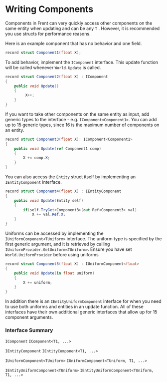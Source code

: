 # Writing Components
Components in Frent can very quickly access other components on the same entity when updating and can be any `T` . However, it is recommended you use structs for performance reasons. 

Here is an example component that has no behavior and one field.
```csharp
record struct Component1(float X);
```
To add behavior, implement the `IComponent` interface. This update function will be called whenever `World.Update` is called.
```csharp
record struct Component2(float X) : IComponent
{
    public void Update()
	{
		 X++;
	}
}
```
If you want to take other components on the same entity as input, add generic types to the interface - e.g. `IComponent<Component1>`. You can add up to 15 generic types, since 16 is the maximum number of components on an entity.
```csharp
record struct Component3(float X): IComponent<Component1>
{
    public void Update(ref Component1 comp)
    {
	    X += comp.X;
    }
}
```
You can also access the `Entity` struct itself by implementing an `IEntityComponent` interface.
```csharp
record struct Component4(float X) : IEntityComponent
{
	public void Update(Entity self)
	{
		if(self.TryGet<Component3>(out Ref<Component3> val)
			X += val.Ref.X;
	}
}
```
Uniforms can be accessed by implementing the `IUniformComponent<TUniform>` interface. The uniform type is specified by the first generic argument, and it is retrieved by calling `IUniformProvider.GetUniform<TUniform>`. Ensure you have set `World.UniformProvider` before using uniforms
```csharp
record struct Component5(float X) : IUniformComponent<float>
{
    public void Update(in float uniform)
    {
        X += uniform;
    }
}
```
In addition there is an `IEntityUniformComponent` interface for when you need to use both uniforms and entities in an update function. All of these interfaces have their own additional generic interfaces that allow up for 15 component arguments.

### Interface Summary
`IComponent`
`IComponent<T1, ...>`

`IEntityComponent`
`IEntityComponent<T1, ...>`

`IUniformComponent<TUniform>`
`IUniformComponent<TUniform, T1, ...>`

`IEntityUniformComponent<TUniform>`
`IEntityUniformComponent<TUniform, T1, ...>`
